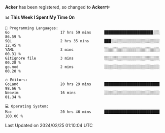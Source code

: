 **Acker** has been registered, so changed to **Ackerr✨**

<!--START_SECTION:waka-->
📊 **This Week I Spent My Time On** 

```text
💬 Programming Languages: 
Go                       17 hrs 59 mins      ██████████████████████░░░   86.59 % 
SQL                      2 hrs 35 mins       ███░░░░░░░░░░░░░░░░░░░░░░   12.45 % 
YAML                     3 mins              ░░░░░░░░░░░░░░░░░░░░░░░░░   00.31 % 
GitIgnore file           3 mins              ░░░░░░░░░░░░░░░░░░░░░░░░░   00.28 % 
go.mod                   2 mins              ░░░░░░░░░░░░░░░░░░░░░░░░░   00.20 % 

🔥 Editors: 
GoLand                   20 hrs 29 mins      █████████████████████████   98.66 % 
Neovim                   16 mins             ░░░░░░░░░░░░░░░░░░░░░░░░░   01.34 % 

💻 Operating System: 
Mac                      20 hrs 46 mins      █████████████████████████   100.00 % 
```


 Last Updated on 2024/02/25 01:10:04 UTC
<!--END_SECTION:waka-->
